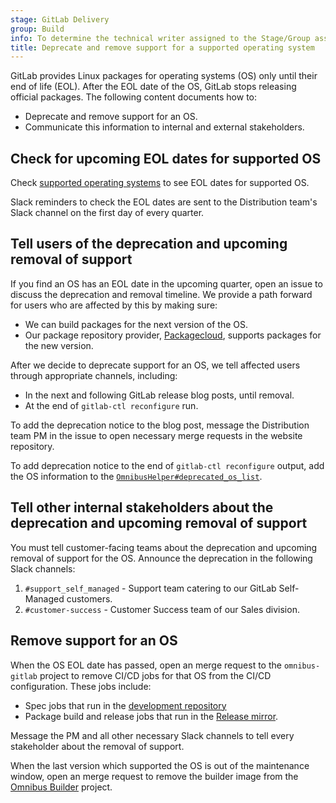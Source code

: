 ```yaml
---
stage: GitLab Delivery
group: Build
info: To determine the technical writer assigned to the Stage/Group associated with this page, see https://handbook.gitlab.com/handbook/product/ux/technical-writing/#assignments
title: Deprecate and remove support for a supported operating system
---
```


GitLab provides Linux packages for operating systems (OS) only until their end of life (EOL).
After the EOL date of the OS, GitLab stops releasing official
packages. The following content documents how to:

- Deprecate and remove support for an OS.
- Communicate this information to internal and external stakeholders.

## Check for upcoming EOL dates for supported OS

Check [supported operating systems](https://docs.gitlab.com/administration/package_information/supported_os/)
to see EOL dates for supported OS.

Slack reminders to check the EOL dates are sent to the Distribution team's Slack
channel on the first day of every quarter.

## Tell users of the deprecation and upcoming removal of support

If you find an OS has an EOL date in the upcoming quarter, open an issue to
discuss the deprecation and removal timeline. We provide a path forward for users
who are affected by this by making sure:

- We can build packages for the next version of the OS.
- Our package repository provider, [Packagecloud](https://packagecloud.io/),
  supports packages for the new version.

After we decide to deprecate support for an OS, we tell affected users
through appropriate channels, including:

- In the next and following GitLab release blog posts, until removal.
- At the end of `gitlab-ctl reconfigure` run.

To add the deprecation notice to the blog post, message the Distribution team PM
in the issue to open necessary merge requests in the website repository.

To add deprecation notice to the end of `gitlab-ctl reconfigure` output, add
the OS information to the [`OmnibusHelper#deprecated_os_list`](https://gitlab.com/gitlab-org/omnibus-gitlab/blob/e0fbef119bdcfccc488713c68c9e076c1a592412/files/gitlab-cookbooks/package/libraries/omnibus_helper.rb#L133).

## Tell other internal stakeholders about the deprecation and upcoming removal of support

You must tell customer-facing teams about the deprecation and upcoming removal
of support for the OS. Announce the deprecation in the following Slack channels:

1. `#support_self_managed` - Support team catering to our GitLab Self-Managed customers.
1. `#customer-success` - Customer Success team of our Sales division.

## Remove support for an OS

When the OS EOL date has passed, open an merge request to the `omnibus-gitlab` project to
remove CI/CD jobs for that OS from the CI/CD configuration. These jobs include:

- Spec jobs that run in the
[development repository](https://gitlab.com/gitlab-org/omnibus-gitlab)
- Package build and release jobs that run in the
[Release mirror](https://dev.gitlab.org/gitlab/omnibus-gitlab).

Message the PM and all other necessary Slack channels to tell every stakeholder
about the removal of support.

When the last version which supported the OS is out of the maintenance window,
open an merge request to remove the builder image from the
[Omnibus Builder](https://gitlab.com/gitlab-org/gitlab-omnibus-builder)
project.
